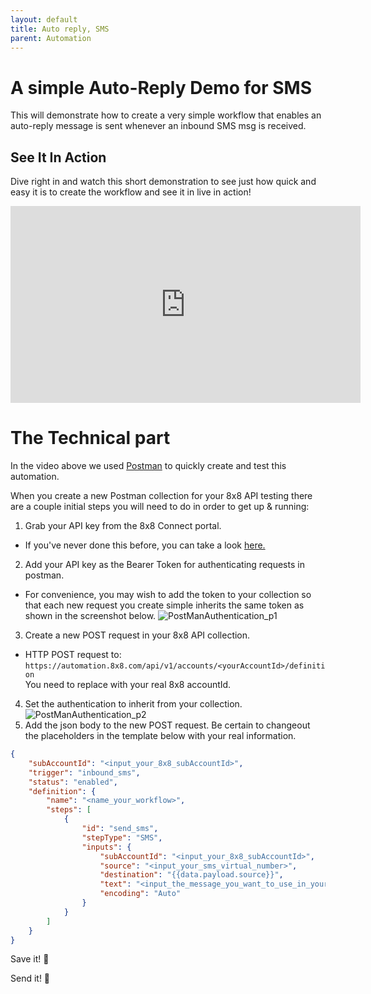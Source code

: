```yaml
---
layout: default
title: Auto reply, SMS
parent: Automation
---
```


# A simple Auto-Reply Demo for SMS

This will demonstrate how to create a very simple workflow that enables an auto-reply message is sent whenever an inbound SMS msg is received.

## See It In Action

Dive right in and watch this short demonstration to see just how quick and easy it is to create the workflow and see it in live in action!  

<iframe width="560" height="315" src="https://www.youtube.com/embed/IMGa7GhNRzg" title="YouTube video player" frameborder="0" allow="accelerometer; autoplay; clipboard-write; encrypted-media; gyroscope; picture-in-picture" allowfullscreen></iframe>

# The Technical part

In the video above we used [Postman](https://www.postman.com/downloads/) to quickly create and test this automation.

When you create a new Postman collection for your 8x8 API testing there are a couple initial steps you will need to do in order to get up & running:
1. Grab your API key from the 8x8 Connect portal.
  - If you've never done this before, you can take a look [here.](https://mlwrogers.github.io/cpaas-sandbox/docs/basics/apiKey/)
2. Add your API key as the Bearer Token for authenticating requests in postman.
  - For convenience, you may wish to add the token to your collection so that each new request you create simple inherits the same token as shown in the screenshot below.
  ![PostManAuthentication_p1](https://mlwrogers.github.io/cpaas-sandbox/Users/mrogers/Documents/GitHub/cpaas-sandbox/image_assets/screenshots/postman_BearerAuth_p1.png)
3. Create a new POST request in your 8x8 API collection.  
  - HTTP POST request to: `https://automation.8x8.com/api/v1/accounts/<yourAccountId>/definition`  
    You need to replace _<yourAccountId>_ with your real 8x8 accountId.  
4. Set the authentication to inherit from your collection.  
  ![PostManAuthentication_p2](https://mlwrogers.github.io/cpaas-sandbox/Users/mrogers/Documents/GitHub/cpaas-sandbox/image_assets/screenshots/postman_BearerAuth_p2.png)    
5. Add the json body to the new POST request.  Be certain to changeout the placeholders in the template below with your real information.  
```json
{
    "subAccountId": "<input_your_8x8_subAccountId>",
    "trigger": "inbound_sms",
    "status": "enabled",
    "definition": {
        "name": "<name_your_workflow>",
        "steps": [
            {
                "id": "send_sms",
                "stepType": "SMS",
                "inputs": {
                    "subAccountId": "<input_your_8x8_subAccountId>",
                    "source": "<input_your_sms_virtual_number>",
                    "destination": "{{data.payload.source}}",
                    "text": "<input_the_message_you_want_to_use_in_your_Auto-reply>",
                    "encoding": "Auto"
                }
            }
        ]
    }
}
```  

Save it!  💾  

Send it!  🚀  
